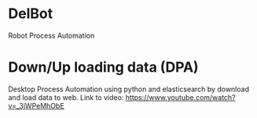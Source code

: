 # DelBot
Robot Process Automation


# Down/Up loading data (DPA)

Desktop Process Automation using python and elasticsearch by download and load data to web. Link to video: https://www.youtube.com/watch?v=_3jWPeMhObE
